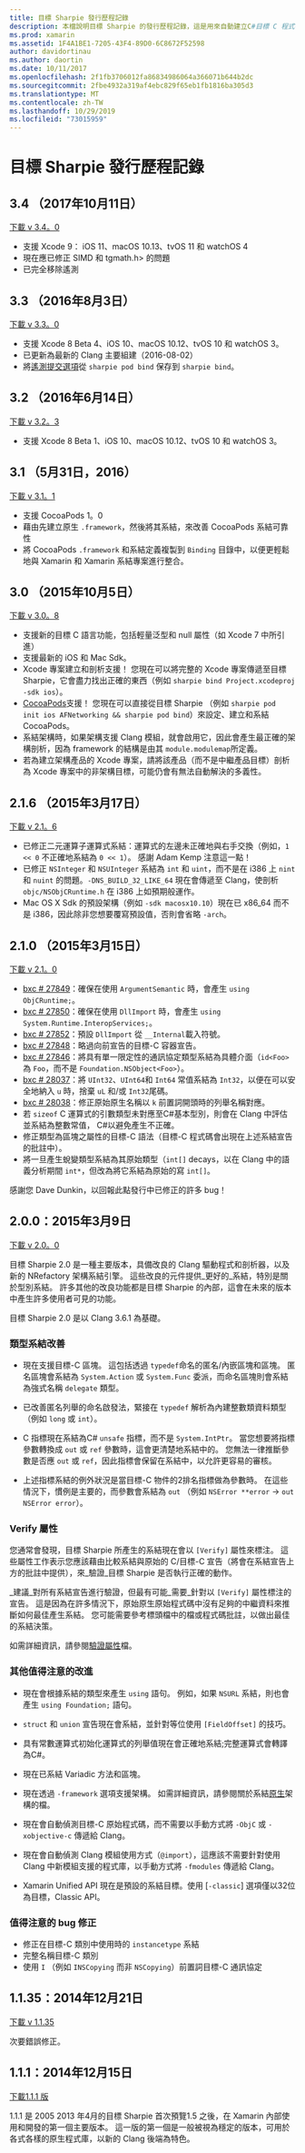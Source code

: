 ```yaml
---
title: 目標 Sharpie 發行歷程記錄
description: 本檔說明目標 Sharpie 的發行歷程記錄，這是用來自動建立C#目標 C 程式碼系結的工具。
ms.prod: xamarin
ms.assetid: 1F4A1BE1-7205-43F4-89D0-6C8672F52598
author: davidortinau
ms.author: daortin
ms.date: 10/11/2017
ms.openlocfilehash: 2f1fb3706012fa86834986064a366071b644b2dc
ms.sourcegitcommit: 2fbe4932a319af4ebc829f65eb1fb1816ba305d3
ms.translationtype: MT
ms.contentlocale: zh-TW
ms.lasthandoff: 10/29/2019
ms.locfileid: "73015959"
---
```

# <a name="objective-sharpie-release-history"></a>目標 Sharpie 發行歷程記錄

## <a name="34-october-11-2017"></a>3.4 （2017年10月11日）

[下載 v 3.4。0](https://dl.xamarin.com/objective-sharpie/ObjectiveSharpie-3.4.0.pkg)

* 支援 Xcode 9： iOS 11、macOS 10.13、tvOS 11 和 watchOS 4
* 現在應已修正 SIMD 和 tgmath.h> 的問題
* 已完全移除遙測

## <a name="33-august-3-2016"></a>3.3 （2016年8月3日）

[下載 v 3.3。0](https://download.xamarin.com/objective-sharpie/ObjectiveSharpie-3.3.0.pkg)

* 支援 Xcode 8 Beta 4、iOS 10、macOS 10.12、tvOS 10 和 watchOS 3。
* 已更新為最新的 Clang 主要組建（2016-08-02）
* 將[遙測提交選項](https://twitter.com/Symbiatch/status/760373403878559744)從 `sharpie pod bind` 保存到 `sharpie bind`。

## <a name="32-june-14-2016"></a>3.2 （2016年6月14日）

[下載 v 3.2。3](https://download.xamarin.com/objective-sharpie/ObjectiveSharpie-3.2.3.pkg)

* 支援 Xcode 8 Beta 1、iOS 10、macOS 10.12、tvOS 10 和 watchOS 3。

## <a name="31-may-31-2016"></a>3.1 （5月31日，2016）

[下載 v 3.1。1](https://download.xamarin.com/objective-sharpie/ObjectiveSharpie-3.1.1.pkg)

* 支援 CocoaPods 1。0
* 藉由先建立原生 `.framework`，然後將其系結，來改善 CocoaPods 系結可靠性
* 將 CocoaPods `.framework` 和系結定義複製到 `Binding` 目錄中，以便更輕鬆地與 Xamarin 和 Xamarin 系結專案進行整合。

## <a name="30-october-5-2015"></a>3.0 （2015年10月5日）

[下載 v 3.0。8](https://download.xamarin.com/objective-sharpie/ObjectiveSharpie-3.0.8.pkg)

* 支援新的目標 C 語言功能，包括輕量泛型和 null 屬性（如 Xcode 7 中所引進）
* 支援最新的 iOS 和 Mac Sdk。
* Xcode 專案建立和剖析支援！ 您現在可以將完整的 Xcode 專案傳遞至目標 Sharpie，它會盡力找出正確的東西（例如 `sharpie bind Project.xcodeproj -sdk ios`）。
* [CocoaPods](https://cocoapods.org)支援！ 您現在可以直接從目標 Sharpie （例如 `sharpie pod init ios AFNetworking && sharpie pod bind`）來設定、建立和系結 CocoaPods。
* 系結架構時，如果架構支援 Clang 模組，就會啟用它，因此會產生最正確的架構剖析，因為 framework 的結構是由其 `module.modulemap`所定義。
* 若為建立架構產品的 Xcode 專案，請將該產品（而不是中繼產品目標）剖析為 Xcode 專案中的非架構目標，可能仍會有無法自動解決的多義性。

## <a name="216-march-17-2015"></a>2.1.6 （2015年3月17日）

[下載 v 2.1。6](https://download.xamarin.com/objective-sharpie/ObjectiveSharpie-2.1.6.pkg)

* 已修正二元運算子運算式系結：運算式的左邊未正確地與右手交換（例如，`1 << 0` 不正確地系結為 `0 << 1`）。 感謝 Adam Kemp 注意這一點！
* 已修正 `NSInteger` 和 `NSUInteger` 系結為 `int` 和 `uint`，而不是在 i386 上 `nint` 和 `nuint` 的問題。`-DNS_BUILD_32_LIKE_64` 現在會傳遞至 Clang，使剖析 `objc/NSObjCRuntime.h` 在 i386 上如預期般運作。
* Mac OS X Sdk 的預設架構（例如 `-sdk macosx10.10`）現在已 x86_64 而不是 i386，因此除非您想要覆寫預設值，否則會省略 `-arch`。

## <a name="210-march-15-2015"></a>2.1.0 （2015年3月15日）

[下載 v 2.1。0](https://download.xamarin.com/objective-sharpie/ObjectiveSharpie-2.1.0.pkg)

* [bxc # 27849](https://bugzilla.xamarin.com/show_bug.cgi?id=27849)：確保在使用 `ArgumentSemantic` 時，會產生 `using ObjCRuntime;`。
* [bxc # 27850](https://bugzilla.xamarin.com/show_bug.cgi?id=27850)：確保在使用 `DllImport` 時，會產生 `using System.Runtime.InteropServices;`。
* [bxc # 27852](https://bugzilla.xamarin.com/show_bug.cgi?id=27852)：預設 `DllImport` 從 `__Internal`載入符號。
* [bxc # 27848](https://bugzilla.xamarin.com/show_bug.cgi?id=27848)：略過向前宣告的目標-C 容器宣告。
* [bxc # 27846](https://bugzilla.xamarin.com/show_bug.cgi?id=27846)：將具有單一限定性的通訊協定類型系結為具體介面（`id<Foo>` 為 `Foo`，而不是 `Foundation.NSObject<Foo>`）。
* [bxc # 28037](https://bugzilla.xamarin.com/show_bug.cgi?id=28037)：將 `UInt32`、`UInt64`和 `Int64` 常值系結為 `Int32`，以便在可以安全地納入 `u` 時，捨棄 `uL` 和/或 `Int32`尾碼。
* [bxc # 28038](https://bugzilla.xamarin.com/show_bug.cgi?id=28038)：修正原始原生名稱以 `k` 前置詞開頭時的列舉名稱對應。
* 若 `sizeof` C 運算式的引數類型未對應至C#基本型別，則會在 Clang 中評估並系結為整數常值， C#以避免產生不正確。
* 修正類型為區塊之屬性的目標-C 語法（目標-C 程式碼會出現在上述系結宣告的批註中）。
* 將一旦產生蛻變類型系結為其原始類型（`int[]` decays，以在 Clang 中的語義分析期間 `int*`，但改為將它系結為原始的寫 `int[]`。

感謝您 Dave Dunkin，以回報此點發行中已修正的許多 bug！

## <a name="200-march-9-2015"></a>2.0.0：2015年3月9日

[下載 v 2.0。0](https://download.xamarin.com/objective-sharpie/ObjectiveSharpie-2.0.0.pkg)

目標 Sharpie 2.0 是一種主要版本，具備改良的 Clang 驅動程式和剖析器，以及新的 NRefactory 架構系結引擎。 這些改良的元件提供_更好的_系結，特別是關於型別系結。 許多其他的改良功能都是目標 Sharpie 的內部，這會在未來的版本中產生許多使用者可見的功能。

目標 Sharpie 2.0 是以 Clang 3.6.1 為基礎。

### <a name="type-binding-improvements"></a>類型系結改善

* 現在支援目標-C 區塊。 這包括透過 `typedef`命名的匿名/內嵌區塊和區塊。 匿名區塊會系結為 `System.Action` 或 `System.Func` 委派，而命名區塊則會系結為強式名稱 `delegate` 類型。

* 已改善匿名列舉的命名啟發法，緊接在 `typedef` 解析為內建整數類資料類型（例如 `long` 或 `int`）。

* C 指標現在系結為C# `unsafe` 指標，而不是 `System.IntPtr`。 當您想要將指標參數轉換成 `out` 或 `ref` 參數時，這會更清楚地系結中的。 您無法一律推斷參數是否應 `out` 或 `ref`，因此指標會保留在系結中，以允許更容易的審核。

* 上述指標系結的例外狀況是當目標-C 物件的2排名指標做為參數時。 在這些情況下，慣例是主要的，而參數會系結為 `out` （例如 `NSError **error` → `out NSError error`）。

### <a name="verify-attribute"></a>Verify 屬性

您通常會發現，目標 Sharpie 所產生的系結現在會以 `[Verify]` 屬性來標注。 這些屬性工作表示您應該藉由比較系結與原始的 C/目標-C 宣告（將會在系結宣告上方的批註中提供），來_驗證_目標 Sharpie 是否執行正確的動作。

_建議_對所有系結宣告進行驗證，但最有可能_需要_針對以 `[Verify]` 屬性標注的宣告。 這是因為在許多情況下，原始原生原始程式碼中沒有足夠的中繼資料來推斷如何最佳產生系結。 您可能需要參考標頭檔中的檔或程式碼批註，以做出最佳的系結決策。

如需詳細資訊，請參閱[驗證屬性](~/cross-platform/macios/binding/objective-sharpie/platform/verify.md)檔。

### <a name="other-notable-improvements"></a>其他值得注意的改進

* 現在會根據系結的類型來產生 `using` 語句。 例如，如果 `NSURL` 系結，則也會產生 `using Foundation;` 語句。

* `struct` 和 `union` 宣告現在會系結，並針對等位使用 `[FieldOffset]` 的技巧。

* 具有常數運算式初始化運算式的列舉值現在會正確地系結;完整運算式會轉譯為C#。

* 現在已系結 Variadic 方法和區塊。

* 現在透過 `-framework` 選項支援架構。 如需詳細資訊，請參閱關於系結[原生](~/cross-platform/macios/binding/objective-sharpie/index.md)架構的檔。

* 現在會自動偵測目標-C 原始程式碼，而不需要以手動方式將 `-ObjC` 或 `-xobjective-c` 傳遞給 Clang。

* 現在會自動偵測 Clang 模組使用方式（`@import`），這應該不需要針對使用 Clang 中新模組支援的程式庫，以手動方式將 `-fmodules` 傳遞給 Clang。

* Xamarin Unified API 現在是預設的系結目標。使用 [`-classic`] 選項僅以32位為目標，Classic API。

### <a name="notable-bug-fixes"></a>值得注意的 bug 修正

* 修正在目標-C 類別中使用時的 `instancetype` 系結
* 完整名稱目標-C 類別
* 使用 `I` （例如 `INSCopying` 而非 `NSCopying`）前置詞目標-C 通訊協定

## <a name="1135-december-21-2014"></a>1.1.35：2014年12月21日

[下載 v 1.1.35](https://download.xamarin.com/objective-sharpie/ObjectiveSharpie-1.1.35.pkg)

次要錯誤修正。

## <a name="111-december-15-2014"></a>1.1.1：2014年12月15日

[下載1.1.1 版](https://download.xamarin.com/objective-sharpie/ObjectiveSharpie-1.1.1.pkg)

1.1.1 是 2005 2013 年4月的目標 Sharpie 首次預覽1.5 之後，在 Xamarin 內部使用和開發的第一個主要版本。 這一版的第一個是一般被視為穩定的版本，可用於各式各樣的原生程式庫，以新的 Clang 後端為特色。
